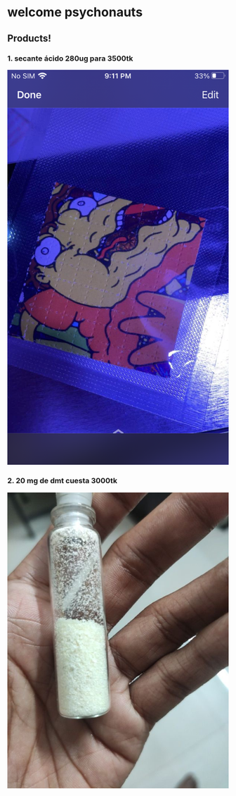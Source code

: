 # welcome psychonauts
## Products!

### 1. secante ácido 280ug para 3500tk

![alt text](DDE41A3E-98C5-4ABA-B329-66860D157EDB.png)


### 2. 20 mg de dmt cuesta 3000tk

![alt text](40C3B373-9497-4777-B18F-67FD5354E01C.jpeg)

